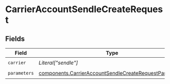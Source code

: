 # CarrierAccountSendleCreateRequest


## Fields

| Field                                                                                                                            | Type                                                                                                                             | Required                                                                                                                         | Description                                                                                                                      |
| -------------------------------------------------------------------------------------------------------------------------------- | -------------------------------------------------------------------------------------------------------------------------------- | -------------------------------------------------------------------------------------------------------------------------------- | -------------------------------------------------------------------------------------------------------------------------------- |
| `carrier`                                                                                                                        | *Literal["sendle"]*                                                                                                              | :heavy_check_mark:                                                                                                               | N/A                                                                                                                              |
| `parameters`                                                                                                                     | [components.CarrierAccountSendleCreateRequestParameters](../../models/components/carrieraccountsendlecreaterequestparameters.md) | :heavy_check_mark:                                                                                                               | N/A                                                                                                                              |